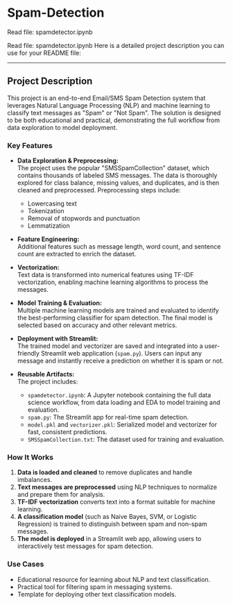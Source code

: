 # Spam-Detection

Read file: spamdetector.ipynb

Read file: spamdetector.ipynb
Here is a detailed project description you can use for your README file:

---

## Project Description

This project is an end-to-end Email/SMS Spam Detection system that leverages Natural Language Processing (NLP) and machine learning to classify text messages as "Spam" or "Not Spam". The solution is designed to be both educational and practical, demonstrating the full workflow from data exploration to model deployment.

### Key Features

- **Data Exploration & Preprocessing:**  
  The project uses the popular "SMSSpamCollection" dataset, which contains thousands of labeled SMS messages. The data is thoroughly explored for class balance, missing values, and duplicates, and is then cleaned and preprocessed. Preprocessing steps include:
  - Lowercasing text
  - Tokenization
  - Removal of stopwords and punctuation
  - Lemmatization

- **Feature Engineering:**  
  Additional features such as message length, word count, and sentence count are extracted to enrich the dataset.

- **Vectorization:**  
  Text data is transformed into numerical features using TF-IDF vectorization, enabling machine learning algorithms to process the messages.

- **Model Training & Evaluation:**  
  Multiple machine learning models are trained and evaluated to identify the best-performing classifier for spam detection. The final model is selected based on accuracy and other relevant metrics.

- **Deployment with Streamlit:**  
  The trained model and vectorizer are saved and integrated into a user-friendly Streamlit web application (`spam.py`). Users can input any message and instantly receive a prediction on whether it is spam or not.

- **Reusable Artifacts:**  
  The project includes:
  - `spamdetector.ipynb`: A Jupyter notebook containing the full data science workflow, from data loading and EDA to model training and evaluation.
  - `spam.py`: The Streamlit app for real-time spam detection.
  - `model.pkl` and `vectorizer.pkl`: Serialized model and vectorizer for fast, consistent predictions.
  - `SMSSpamCollection.txt`: The dataset used for training and evaluation.

### How It Works

1. **Data is loaded and cleaned** to remove duplicates and handle imbalances.
2. **Text messages are preprocessed** using NLP techniques to normalize and prepare them for analysis.
3. **TF-IDF vectorization** converts text into a format suitable for machine learning.
4. **A classification model** (such as Naive Bayes, SVM, or Logistic Regression) is trained to distinguish between spam and non-spam messages.
5. **The model is deployed** in a Streamlit web app, allowing users to interactively test messages for spam detection.

### Use Cases

- Educational resource for learning about NLP and text classification.
- Practical tool for filtering spam in messaging systems.
- Template for deploying other text classification models.


